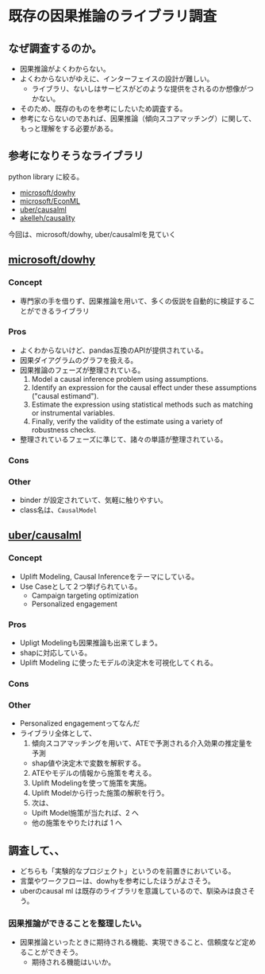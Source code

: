# 既存の因果推論のライブラリ調査

## なぜ調査するのか。
- 因果推論がよくわからない。
- よくわからないがゆえに、インターフェイスの設計が難しい。
  - ライブラリ、ないしはサービスがどのような提供をされるのか想像がつかない。
- そのため、既存のものを参考にしたいため調査する。
- 参考にならないのであれば、因果推論（傾向スコアマッチング）に関して、もっと理解をする必要がある。


## 参考になりそうなライブラリ
python library に絞る。

- [microsoft/dowhy](https://github.com/microsoft/dowhy)
- [microsoft/EconML](https://github.com/microsoft/EconML)
- [uber/causalml](https://github.com/uber/causalml)
- [akelleh/causality](https://github.com/akelleh/causality)


今回は、microsoft/dowhy, uber/causalmlを見ていく

## [microsoft/dowhy](https://github.com/microsoft/dowhy)
### Concept
- 専門家の手を借りず、因果推論を用いて、多くの仮説を自動的に検証することができるライブラリ
  
### Pros
- よくわからないけど、pandas互換のAPIが提供されている。
- 因果ダイアグラムのグラフを扱える。
- 因果推論のフェーズが整理されている。
    1. Model a causal inference problem using assumptions.
    2. Identify an expression for the causal effect under these assumptions ("causal estimand").
    3. Estimate the expression using statistical methods such as matching or instrumental variables.
    4. Finally, verify the validity of the estimate using a variety of robustness checks.
- 整理されているフェーズに準じて、諸々の単語が整理されている。 

### Cons

### Other
- binder が設定されていて、気軽に触りやすい。
- class名は、`CausalModel`



## [uber/causalml](https://github.com/uber/causalml)
### Concept
- Uplift Modeling, Causal Inferenceをテーマにしている。
- Use Caseとして２つ挙げられている。
  - Campaign targeting optimization
  - Personalized engagement

### Pros
- Upligt Modelingも因果推論も出来てしまう。
- shapに対応している。
- Uplift Modeling に使ったモデルの決定木を可視化してくれる。

### Cons

### Other
- Personalized engagementってなんだ
- ライブラリ全体として、
  1. 傾向スコアマッチングを用いて、ATEで予測される介入効果の推定量を予測
    - shap値や決定木で変数を解釈する。
  2. ATEやモデルの情報から施策を考える。
  3. Uplift Modelingを使って施策を実施。
  4. Uplift Modelから行った施策の解釈を行う。
  5. 次は、
    - Upift Model施策が当たれば、2 へ
    - 他の施策をやりたければ 1 へ


## 調査して、、
- どちらも「実験的なプロジェクト」というのを前置きにおいている。
- 言葉やワークフローは、dowhyを参考にしたほうがよさそう。
- uberのcausal ml は既存のライブラリを意識しているので、馴染みは良さそう。

### 因果推論ができることを整理したい。
- 因果推論といったときに期待される機能、実現できること、信頼度など定めることができそう。
  - 期待される機能はいいか。
